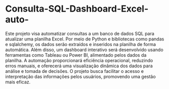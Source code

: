# Consulta-SQL-Dashboard-Excel-auto-
Este projeto visa automatizar consultas a um banco de dados SQL para atualizar uma planilha Excel. Por meio de Python e bibliotecas como pandas e sqlalchemy, os dados serão extraídos e inseridos na planilha de forma automática. Além disso, um dashboard interativo será desenvolvido usando ferramentas como Tableau ou Power BI, alimentado pelos dados da planilha. A automação proporcionará eficiência operacional, reduzindo erros manuais, e oferecerá uma visualização dinâmica dos dados para análise e tomada de decisões. O projeto busca facilitar o acesso e interpretação das informações pelos usuários, promovendo uma gestão mais eficaz.